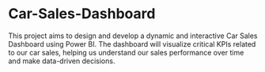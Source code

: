 # Car-Sales-Dashboard
This project aims to design and develop a dynamic and interactive Car Sales Dashboard using Power BI. The dashboard will visualize critical KPIs related to our car sales, helping us understand our sales performance over time and make data-driven decisions.
